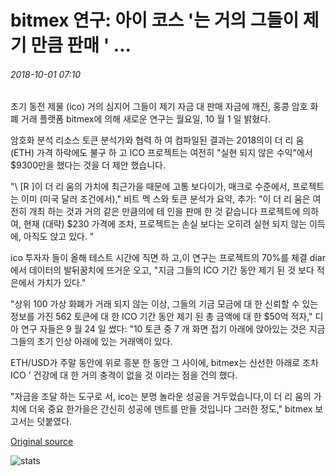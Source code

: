# bitmex 연구: 아이 코스 '는 거의 그들이 제기 만큼 판매 ' ...

###### 2018-10-01 07:10

초기 동전 제물 (ico) 거의 심지어 그들이 제기 자금 대 판매 자금에 깨진, 홍콩 암호 화폐 거래 플랫폼 bitmex에 의해 새로운 연구는 월요일, 10 월 1 일 밝혔다.

암호화 분석 리소스 토큰 분석가와 협력 하 여 컴파일된 결과는 2018의이 더 리 움 (ETH) 가격 하락에도 불구 하 고 ICO 프로젝트는 여전히 "실현 되지 않은 수익"에서 $9300만을 했다는 것을 더 제안 했습니다.

"\ [R \]이 더 리 움의 가치에 최근가을 때문에 고통 보다이가, 매크로 수준에서, 프로젝트는 이미 (미국 달러 조건에서)," 비트 멕 스와 토큰 분석가 요약, 추가: "이 더 리 움은 여전히 개최 하는 것과 거의 같은 만큼의에 테 인을 판매 한 것 같습니다 프로젝트에 의하여, 현재 (대략) $230 가격에 조차, 프로젝트는 손실 보다는 오히려 실현 되지 않는 이득에, 아직도 앉고 있다. "

ico 투자자 들이 올해 테스트 시간에 직면 하 고,이 연구는 프로젝트의 70%를 체결 diar에서 데이터의 발뒤꿈치에 뜨거운 오고, "지금 그들의 ICO 기간 동안 제기 된 것 보다 적은에서 가치가 있다."

"상위 100 가상 화폐가 거래 되지 않는 이상, 그들의 기금 모금에 대 한 신뢰할 수 있는 정보를 가진 562 토큰에 대 한 ICO 기간 동안 제기 된 총 금액에 대 한 $50억 적자," 디 아 연구 자들은 9 월 24 일 썼다: "10 토큰 중 7 개 화면 접기 아래에 앉아있는 것은 지금 그들의 초기 인상 아래에 있는 거래액이 있다.

ETH/USD가 주말 동안에 위로 흥분 한 동안 그 사이에, bitmex는 신선한 아래로 조차 ICO ' 건강에 대 한 거의 충격이 없을 것 이라는 점을 건의 했다.

"자금을 조달 하는 도구로 서, ico는 분명 놀라운 성공을 거두었습니다,이 더 리 움의 가치에 더욱 중요 한가을은 간신히 성공에 덴트를 만들 것입니다 그러한 정도," bitmex 보고서는 덧붙였다.

[Original source](https://cointelegraph.com/news/bitmex-research-icos-have-sold-almost-as-much-as-they-raised)

![stats](https://c.statcounter.com/11760860/0/a89fa40b/1/ "stats")